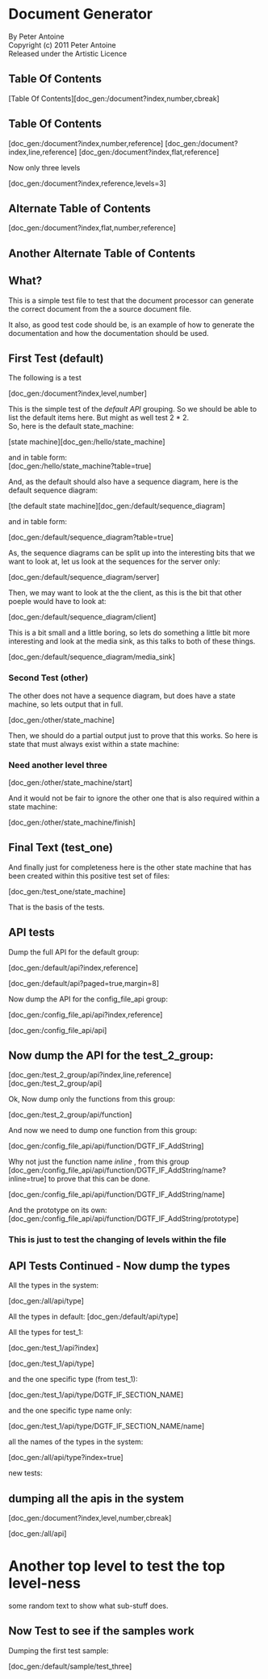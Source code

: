 # Document Generator #
  
By Peter Antoine  
Copyright (c) 2011 Peter Antoine  
Released under the Artistic Licence  

## Table Of Contents ##

[Table Of Contents][doc_gen:/document?index,number,cbreak]

## Table Of Contents ##

[doc_gen:/document?index,number,reference]
[doc_gen:/document?index,line,reference]
[doc_gen:/document?index,flat,reference]

Now only three levels  

[doc_gen:/document?index,reference,levels=3]

## Alternate Table of Contents ##

[doc_gen:/document?index,flat,number,reference]

## Another Alternate Table of Contents ##


## What? ##
  
This is a simple test file to test that the document processor can generate the correct document from the
a source document file. 
  
It also, as good test code should be, is an example of how to generate the documentation and how the
documentation should be used.  

## First Test (default) ##

The following is a test 

[doc_gen:/document?index,level,number]
  
This is the simple test of the *default API* grouping. So we should be able to list the default items here. But might as well test 2 * 2.  
So, here is the default state_machine:  

[state machine][doc_gen:/hello/state_machine]

and in table form:  
[doc_gen:/hello/state_machine?table=true]


And, as the default should also have a sequence diagram, here is the default sequence diagram:  
  
[the default state machine][doc_gen:/default/sequence_diagram]

and in table form:  

[doc_gen:/default/sequence_diagram?table=true]
  
As, the sequence diagrams can be split up into the interesting bits that we want to look at, let us look
at the sequences for the server only:
  
[doc_gen:/default/sequence_diagram/server]
  
Then, we may want to look at the the client, as this is the bit that other poeple would have to look at:
  
[doc_gen:/default/sequence_diagram/client]
  
This is a bit small and a little boring, so lets do something a little bit more interesting and look at 
the media sink, as this talks to both of these things.
  
[doc_gen:/default/sequence_diagram/media_sink]

### Second Test (other) ###
  
The other does not have a sequence diagram, but does have a state machine, so lets output that in full.

[doc_gen:/other/state_machine]

Then, we should do a partial output just to prove that this works. So here is state that must always
exist within a state machine:

### Need another level three ###

[doc_gen:/other/state_machine/start]

And it would not be fair to ignore the other one that is also required within a state machine:

[doc_gen:/other/state_machine/finish]

## Final Text (test_one) ##

And finally just for completeness here is the other state machine that has been created within this
positive test set of files:

[doc_gen:/test_one/state_machine]

That is the basis of the tests.

## API tests ##
 
Dump the full API for the default group:

[doc_gen:/default/api?index,reference]

[doc_gen:/default/api?paged=true,margin=8]

Now dump the API for the config_file_api group:

[doc_gen:/config_file_api/api?index,reference]

[doc_gen:/config_file_api/api]

## Now dump the API for the test_2_group: ##

[doc_gen:/test_2_group/api?index,line,reference]
[doc_gen:/test_2_group/api]

Ok, Now dump only the functions from this group:

[doc_gen:/test_2_group/api/function]

And now we need to dump one function from this group: 

[doc_gen:/config_file_api/api/function/DGTF_IF_AddString]

Why not just the function name _inline_ , from this group [doc_gen:/config_file_api/api/function/DGTF_IF_AddString/name?inline=true] to prove that this can be done.

[doc_gen:/config_file_api/api/function/DGTF_IF_AddString/name]

And the prototype on its own:
[doc_gen:/config_file_api/api/function/DGTF_IF_AddString/prototype]

### This is just to test the changing of levels within the file ###

## API Tests Continued - Now dump the types  ##

All the types in the system:

[doc_gen:/all/api/type]

All the types in default:
[doc_gen:/default/api/type]

All the types for test_1:

[doc_gen:/test_1/api?index]

[doc_gen:/test_1/api/type]

and the one specific type (from test_1):

[doc_gen:/test_1/api/type/DGTF_IF_SECTION_NAME]

and the one specific type name only:

[doc_gen:/test_1/api/type/DGTF_IF_SECTION_NAME/name]

all the names of the types in the system:

[doc_gen:/all/api/type?index=true]

new tests: 

## dumping all the apis in the system ##

[doc_gen:/document?index,level,number,cbreak]

[doc_gen:/all/api]

# Another top level to test the top level-ness

some random text to show what sub-stuff does.

## Now Test to see if the samples work  ##
  
Dumping the first test sample:

[doc_gen:/default/sample/test_three]




